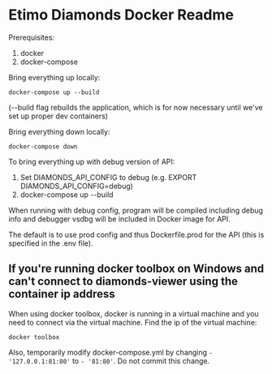 # Etimo Diamonds Docker Readme

Prerequisites:
1. docker
2. docker-compose

Bring everything up locally:

    docker-compose up --build
(--build flag rebuilds the application, which is for now necessary until we've set up proper dev containers)

Bring everything down locally:

    docker-compose down

To bring everything up with debug version of API:

1. Set DIAMONDS_API_CONFIG to debug (e.g. EXPORT DIAMONDS_API_CONFIG=debug)
2. docker-compose up --build

When running with debug config, program will be compiled including debug info and debugger vsdbg will be included in Docker image for API.

The default is to use prod config and thus Dockerfile.prod for the API (this is specified in the .env file).

## If you're running docker toolbox on Windows and can't connect to diamonds-viewer using the container ip address
When using docker toolbox, docker is running in a virtual machine and you need to connect via the virtual machine. Find the ip of the virtual machine:

    docker toolbox
    
Also, temporarily modify docker-compose.yml by changing `- '127.0.0.1:81:80'` to `- '81:80'`. Do not commit this change.
